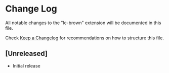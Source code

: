 # Change Log

All notable changes to the "lc-brown" extension will be documented in this file.

Check [Keep a Changelog](http://keepachangelog.com/) for recommendations on how to structure this file.

## [Unreleased]

- Initial release
